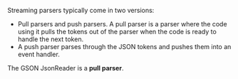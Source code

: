 Streaming parsers typically come in two versions:

- Pull parsers and push parsers. A pull parser is a parser where the code using it pulls the tokens out of the parser when the code is ready to handle the next token.
- A push parser parses through the JSON tokens and pushes them into an event handler.

The GSON JsonReader is a **pull parser**.
